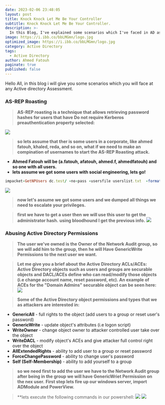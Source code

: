 ```yaml
---
date: 2023-02-06 23:48:05
layout: post
title: Knock Knock Let Me Be Your Controller
subtitle: Knock Knock Let Me Be Your Controller.
description: >-
  In this Blog, I've explained some scenarios which I've faced in AD assessment.
image: https://i.ibb.co/bbLMGmn/logo.jpg
optimized_image: https://i.ibb.co/bbLMGmn/logo.jpg
category: Active Directory
tags:
  - Active Directory
author: Ahmed Fatouh
paginate: true
published: false
---
```

Hello All, in this blog i will give you some scenarios which you will face at any Active directory Assessment.

### AS-REP Roasting

> **AS-REP roasting is a technique that allows retrieving password hashes for users that have Do not require Kerberos preauthentication property selected:**

![](https://i.ibb.co/1vcBDFr/1.png)

> **so lets assume that ther is some users in a corporate, like ahmed fatouh, khaled, reda, and so on, what if we need to make an compination of usernames to start the AS-REP Roasting attack.** 

- **Ahmed Fatouh will be (a.fatouh, afatouh, ahmed.f, ahmedfatouh) and so one with all users.**
- **lets assume we got some users with social engineering, lets go!**

 ```ruby 
impacket-GetNPUsers dc.test/ -no-pass -usersfile userslist.txt  -format john -dc-ip xx.xx.xx.xxx
```

![](https://i.ibb.co/HBv9PdZ/Inked-Inked2.jpg)

> **now let's assume we got some users and we dumped all things we need to escalate your privileges.**

> **first we have to get a user then we will use this user to get the administrator hash.**
> **using bloodhound I get the previous info.**
![](https://i.ibb.co/XxhXf1K/Inked3.jpg)

### Abusing Active Directory Permissions

> **The user we've owned is the Owner of the Network Audit group, so we will add him to the group, then he will Have GenericWrite Permissions to the next user we want.**

> **Let me give you a brief about the Active Directory ACLs/ACEs:
> Active Directory objects such as users and groups are securable objects and DACL/ACEs define who can read/modify those objects (i.e change account name, reset password, etc). 
> An example of ACEs for the "Domain Admins" securable object can be seen here:**
> ![](https://i.ibb.co/QkPk26G/1111.webp)

> **Some of the Active Directory object permissions and types that we as attackers are interested in:**
- **GenericAll** - full rights to the object (add users to a group or reset user's password)
- **GenericWrite** - update object's attributes (i.e logon script)
- **WriteOwner** - change object owner to attacker controlled user take over the object
- **WriteDACL** - modify object's ACEs and give attacker full control right over the object
- **AllExtendedRights** - ability to add user to a group or reset password
- **ForceChangePassword** - ability to change user's password
- **Self (Self-Membership)** - ability to add yourself to a group

> **so we need first to add the user we have to the Network Audit group after being in the group we will have GenericWriet Permission on the nex user.**
> **First step lets fire up our windows server, import ADModule and PowerView.**

> **lets execute the following commands in our powershell:
> ![](https://i.ibb.co/QY1ZK9N/pss1.jpg)
> ![](https://i.ibb.co/7xDtwST/pss2.jpg)







